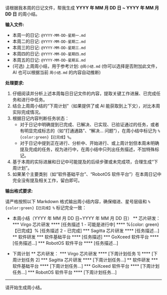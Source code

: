 
请根据我本周的日记文件，帮我生成 **YYYY 年 MM 月 DD 日 ~ YYYY 年 MM 月 DD 日** 的周小结。

**输入文件:**

*   本周一的日记: `@YYYY-MM-DD-星期一.md`
*   本周二的日记: `@YYYY-MM-DD-星期二.md`
*   本周三的日记: `@YYYY-MM-DD-星期三.md`
*   本周四的日记: `@YYYY-MM-DD-星期四.md`
*   本周五的日记: `@YYYY-MM-DD-星期五.md`
*   (可选) 上周周小结，用于参考计划: `@周小结.md` (你可以选择是否附加此文件，AI 也可以根据当前 `周小结.md` 的内容自动推断)

**处理要求:**

1.  仔细阅读并分析上述本周每日日记文件的内容，提取关键工作进展、已完成任务和进行中任务。
2.  结合上周周小结的“下周计划”（如果提供了或 AI 能获取到上下文），对比本周实际完成情况。
3.  根据日记内容判断任务状态：
    *   对于日记中明确提到已完成、已解决、已实现、已验证通过的任务，或者有明显完成标志的（如“打通通路”、“解决... 问题”），在周小结中标记为 `%{color:green}【已完成】%`。
    *   对于日记中提到正在进行、分析中、开始进行、或上周计划但本周未明确提及完成的任务，视为进行中，在周小结中只列出任务描述，不加特殊标记。
4.  基于本周的实际进展和日记中可能提及的后续步骤或未完成项，合理生成“下周计划”。
5.  如果某个主要类别（如“软件基础平台”、“RobotOS 软件平台”）在本周日记中完全没有提及相关工作，留白即可。

**输出格式要求:**

请严格按照以下 Markdown 格式输出周小结内容，确保缩进、星号层级和 `%{color:green}【已完成】%` 标记完全一致：

* 本周小结（YYYY 年 MM 月 DD 日~YYYY 年 MM 月 DD 日）
** 芯片研发：
*** Virgo 芯片研发
**** [任务描述 1 - 可能是进行中]
**** %{color: green}【已完成】% [任务描述 2 - 已完成]
*** Sagitta 芯片研发
**** [任务描述...]
** 软件研发
*** 软件基础平台
**** [任务描述]
*** GoXceed 软件平台
**** [任务描述...]
*** RobotOS 软件平台
**** [任务描述...]

* 下周计划
** 芯片研发：
*** Virgo 芯片研发
**** [下周计划任务 1]
**** [下周计划任务 2]
*** Sagitta 芯片研发
**** [下周计划任务...]
** 软件研发
*** 软件基础平台
**** [下周计划任务...]
*** GoXceed 软件平台
**** [下周计划任务...]
*** RobotOS 软件平台
**** [下周计划任务...]

---

请开始生成周小结。